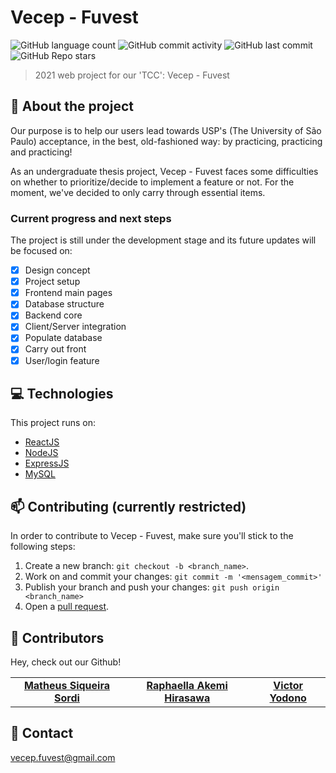 # Vecep - Fuvest

![GitHub language count](https://img.shields.io/github/languages/count/vecep/vecep-fuvest?style=for-the-badge)
![GitHub commit activity](https://img.shields.io/github/commit-activity/m/vecep/vecep-fuvest?style=for-the-badge)
![GitHub last commit](https://img.shields.io/github/last-commit/vecep/vecep-fuvest?style=for-the-badge)
![GitHub Repo stars](https://img.shields.io/github/stars/vecep/vecep-fuvest?style=for-the-badge)

> 2021 web project for our 'TCC': Vecep - Fuvest

## :book: About the project
Our purpose is to help our users lead towards USP's (The University of São Paulo) acceptance, in the best, old-fashioned way: by practicing, practicing and practicing!

As an undergraduate thesis project, Vecep - Fuvest faces some difficulties on whether to prioritize/decide to implement a feature or not. For the moment, we've decided to only carry through essential items.

### Current progress and next steps

The project is still under the development stage and its future updates will be focused on:

- [x] Design concept
- [x] Project setup
- [x] Frontend main pages
- [x] Database structure
- [x] Backend core
- [x] Client/Server integration
- [x] Populate database
- [x] Carry out front
- [x] User/login feature

## 💻 Technologies
This project runs on:

* [ReactJS](https://reactjs.org/)
* [NodeJS](https://nodejs.org/en/about/)
* [ExpressJS](https://expressjs.com/pt-br/)
* [MySQL](https://www.mysql.com/why-mysql/)

## 📫 Contributing **(currently restricted)**
In order to contribute to Vecep - Fuvest, make sure you'll stick to the following steps:

1. Create a new branch: `git checkout -b <branch_name>`.
2. Work on and commit your changes: `git commit -m '<mensagem_commit>'`
3. Publish your branch and push your changes: `git push origin <branch_name>`
4. Open a [pull request](https://help.github.com/en/github/collaborating-with-issues-and-pull-requests/creating-a-pull-request).

## 🤝 Contributors

Hey, check out our Github!

<table>
  <tr>
    <td align="center">
      <a href="https://github.com/01matheus10">
        <b>Matheus Siqueira Sordi</b>
      </a>
    </td>
    <td align="center">
      <a href="https://github.com/Hirasawa01">
        <b>Raphaella Akemi Hirasawa</b>
      </a>
    </td>
    <td align="center">
      <a href="https://github.com/yodono">
        <b>Victor Yodono</b>
      </a>
    </td>
  </tr>
</table>

## 💬 Contact
vecep.fuvest@gmail.com
